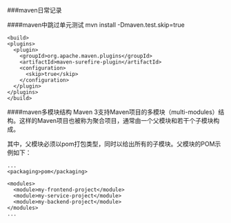 
###maven日常记录

####maven中跳过单元测试
	mvn install -Dmaven.test.skip=true


	<build>
    <plugins>
      <plugin>
        <groupId>org.apache.maven.plugins</groupId>
        <artifactId>maven-surefire-plugin</artifactId>
        <configuration>
          <skip>true</skip>
        </configuration>
      </plugin>
    </plugins>
  	</build>


####maven多模块结构
Maven 3支持Maven项目的多模块（multi-modules）结构。这样的Maven项目也被称为聚合项目，通常由一个父模块和若干个子模块构成。

其中，父模块必须以pom打包类型，同时以<modules>给出所有的子模块。父模块的POM示例如下：

	...  
	<packaging>pom</packaging>  
	  
	<modules>  
	  <module>my-frontend-project</module>  
	  <module>my-service-project</module>  
	  <module>my-backend-project</module>  
	</modules>  
	... 